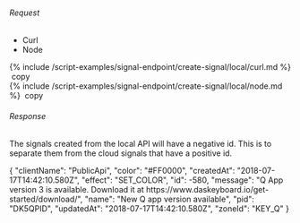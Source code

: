 
###### Request

<ul class="tabs__top-bar">
    <li class="tab-link current" data-tab="tab-install-create-signal-curl-local">Curl</li>
    <li class="tab-link" data-tab="tab-install-create-signal-node-local">Node</li>
</ul>

<!-- curl tab -->
<div id="tab-install-create-signal-curl-local" class=" code tabs__content current" markdown="1">
{% include /script-examples/signal-endpoint/create-signal/local/curl.md %}
  <a class="btn btn-sm" onclick="copyToClipBoard('tab-install-create-signal-curl-local')"><i class="fa fa-copy"></i>&nbsp;copy</a>
</div>

<!-- node tab -->
<div id="tab-install-create-signal-node-local" class=" code tabs__content" markdown="1">
{% include /script-examples/signal-endpoint/create-signal/local/node.md %}
  <a class="btn btn-sm" onclick="copyToClipBoard('tab-install-create-signal-node-local')"><i class="fa fa-copy"></i>&nbsp;copy</a>
</div>


###### Response

The signals created from the local API will have a negative id.
This is to separate them from the cloud signals that have a positive id.

<div  class="code code-response">
  <div class="json-code" id="example1">
{ 
  "clientName": "PublicApi",
  "color": "#FF0000",
  "createdAt": "2018-07-17T14:42:10.580Z",
  "effect": "SET_COLOR",
  "id": -580,
  "message": "Q App version 3 is available. Download it at https://www.daskeyboard.io/get-started/download/",
  "name": "New Q app version available",
  "pid": "DK5QPID",
  "updatedAt": "2018-07-17T14:42:10.580Z",
  "zoneId": "KEY_Q"
}
  </div>
</div>
